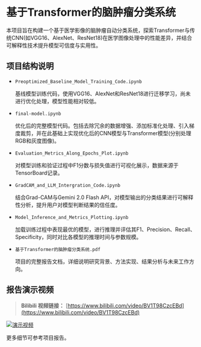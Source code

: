 # 基于Transformer的脑肿瘤分类系统

本项目旨在构建一个基于医学影像的脑肿瘤自动分类系统，探索Transformer与传统CNN(如VGG16、AlexNet、ResNet18)在医学图像处理中的性能差异，并结合可解释性技术提升模型可信度与实用性。

## 项目结构说明

- `Preoptimized_Baseline_Model_Training_Code.ipynb`  
  
  基线模型训练代码，使用VGG16、AlexNet和ResNet18进行迁移学习，尚未进行优化处理，模型性能相对较低。
  
- `final-model.ipynb`  
  
  优化后的完整模型代码。包括去除冗余的数据增强、添加标准化处理、引入梯度裁剪，并在此基础上实现优化后的CNN模型与Transformer模型(分别处理RGB和灰度图像)。
  
- `Evaluation_Metrics_Along_Epochs_Plot.ipynb`  
  
  对模型训练和验证过程中F1分数与损失值进行可视化展示，数据来源于TensorBoard记录。
  
- `GradCAM_and_LLM_Intergration_Code.ipynb`  
  
  结合Grad-CAM与Gemini 2.0 Flash API，对模型输出的分类结果进行可解释性分析，提升用户对模型判断结果的信任度。
  
- `Model_Inference_and_Metrics_Plotting.ipynb`  
  
  加载训练过程中表现最优的模型，进行推理并评估其F1、Precision、Recall、Specificity，同时对比各模型的推理时间与参数规模。
  
- `基于Transformer的脑肿瘤分类系统.pdf`  
  
  项目的完整报告文档，详细说明研究背景、方法实现、结果分析与未来工作方向。

## 报告演示视频

> **Bilibili 视频链接：** [https://www.bilibili.com/video/BV1T98CzcEBd](https://www.bilibili.com/video/BV1T98CzcEBd)

[![演示视频](https://i1.hdslb.com/bfs/archive/fbe75afbd47d103e2b4d73255d7891f2481233d6.jpg@672w_378h_1c.webp)](https://www.bilibili.com/video/BV1T98CzcEBd)


更多细节可参考项目报告。
